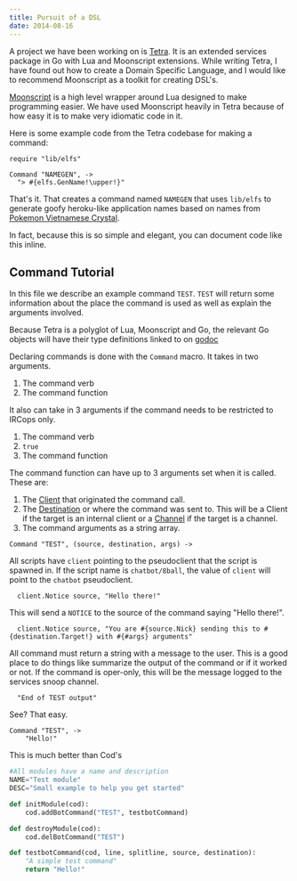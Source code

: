 ```yaml
---
title: Pursuit of a DSL
date: 2014-08-16
---
```


A project we have been working on is [Tetra](https://github.com/Xe/Tetra). It is
an extended services package in Go with Lua and Moonscript extensions. While
writing Tetra, I have found out how to create a Domain Specific Language, and
I would like to recommend Moonscript as a toolkit for creating DSL's.

[Moonscript](https://moonscript.org) is a high level wrapper around Lua designed
to make programming easier. We have used Moonscript heavily in Tetra because of
how easy it is to make very idiomatic code in it.

Here is some example code from the Tetra codebase for making a command:

```moonscript
require "lib/elfs"

Command "NAMEGEN", ->
  "> #{elfs.GenName!\upper!}"
```

That's it. That creates a command named `NAMEGEN` that uses `lib/elfs` to
generate goofy heroku-like application names based on names from [Pokemon Vietnamese Crystal](https://tvtropes.org/pmwiki/pmwiki.php/VideoGame/PokemonVietnameseCrystal).

In fact, because this is so simple and elegant, you can document code like this
inline.

## Command Tutorial

In this file we describe an example command `TEST`. `TEST` will return some
information about the place the command is used as well as explain the
arguments involved.

Because Tetra is a polyglot of Lua, Moonscript and Go, the relevant Go objects
will have their type definitions linked to on [godoc](https://pkg.go.dev/)

Declaring commands is done with the `Command` macro. It takes in two arguments.

1. The command verb
2. The command function

It also can take in 3 arguments if the command needs to be restricted to IRCops
only.

1. The command verb
2. `true`
3. The command function

The command function can have up to 3 arguments set when it is called. These
are:

1. The [Client](https://pkg.go.dev/github.com/Xe/Tetra/bot#Client) that
   originated the command call.
2. The [Destination](https://pkg.go.dev/github.com/Xe/Tetra/bot#Targeter) or
   where the command was sent to. This will be a Client if the target is an
   internal client or
   a [Channel](https://pkg.go.dev/github.com/Xe/Tetra/bot#Channel) if the target
   is a channel.
3. The command arguments as a string array.

```moonscript
Command "TEST", (source, destination, args) ->
```

All scripts have `client` pointing to the pseudoclient that the script is
spawned in. If the script name is `chatbot/8ball`, the value of `client` will
point to the `chatbot` pseudoclient.

```moonscript
  client.Notice source, "Hello there!"
```

This will send a `NOTICE` to the source of the command saying "Hello there!".

```moonscript
  client.Notice source, "You are #{source.Nick} sending this to #{destination.Target!} with #{#args} arguments"
```

All command must return a string with a message to the user. This is a good
place to do things like summarize the output of the command or if it worked or
not. If the command is oper-only, this will be the message logged to the
services snoop channel.

```moonscript
  "End of TEST output"
```

See? That easy.

```moonscript
Command "TEST", ->
    "Hello!"
```

This is much better than Cod's

```python
#All modules have a name and description
NAME="Test module"
DESC="Small example to help you get started"

def initModule(cod):
    cod.addBotCommand("TEST", testbotCommand)

def destroyModule(cod):
    cod.delBotCommand("TEST")

def testbotCommand(cod, line, splitline, source, destination):
    "A simple test command"
    return "Hello!"
```
